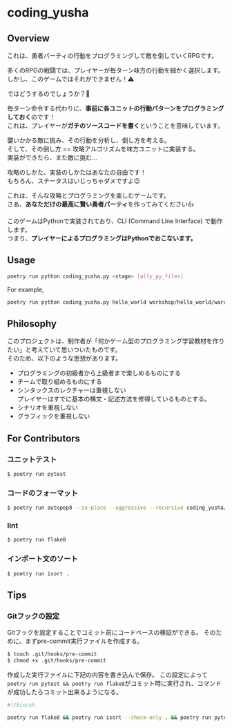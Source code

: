 # coding_yusha

## Overview

これは、勇者パーティの行動をプログラミングして敵を倒していくRPGです。

多くのRPGの戦闘では、プレイヤーが毎ターン味方の行動を細かく選択します。  
しかし、このゲームではそれができません！⚠️

ではどうするのでしょうか？🤔

毎ターン命令する代わりに、**事前に各ユニットの行動パターンをプログラミングしておく**のです！  
これは、プレイヤーが**ガチのソースコードを書く**ということを意味しています。

襲いかかる敵に挑み、その行動を分析し、倒し方を考える。  
そして、その倒し方 == 攻略アルゴリズムを味方ユニットに実装する。  
実装ができたら、また敵に挑む...

攻略のしかた、実装のしかたはあなたの自由です！  
もちろん、ステータスはいじっちゃダメですよ😉

これは、そんな攻略とプログラミングを楽しむゲームです。  
さあ、**あなただけの最高に賢い勇者パーティ**を作ってみてください👍

このゲームはPythonで実装されており、CLI (Command Line Interface) で動作します。  
つまり、**プレイヤーによるプログラミングはPythonでおこないます。**

## Usage

```sh
poetry run python coding_yusha.py <stage> [ally_py_files]
```

For example,

```sh
poetry run python coding_yusha.py hello_world workshop/hello_world/warrior.py
```

## Philosophy

このプロジェクトは、制作者が「何かゲーム型のプログラミング学習教材を作りたい」と考えていて思いついたものです。  
そのため、以下のような思想があります。

- プログラミングの初級者から上級者まで楽しめるものにする
- チームで取り組めるものにする
- シンタックスのレクチャーは重視しない  
  プレイヤーはすでに基本の構文・記述方法を修得しているものとする。
- シナリオを重視しない
- グラフィックを重視しない

## For Contributors

### ユニットテスト

```sh
$ poetry run pytest
```

### コードのフォーマット

```sh
$ poetry run autopep8 --in-place --aggressive --recursive coding_yusha/
```

### lint

```sh
$ poetry run flake8
```

### インポート文のソート

```sh
$ poetry run isort .
```

## Tips

### Gitフックの設定

Gitフックを設定することでコミット前にコードベースの検証ができる。
そのために、まずpre-commit実行ファイルを作成する。

```sh
$ touch .git/hooks/pre-commit
$ chmod +x .git/hooks/pre-commit
```

作成した実行ファイルに下記の内容を書き込んで保存。
この設定によって`poetry run pytest && poetry run flake8`がコミット時に実行され、コマンドが成功したらコミット出来るようになる。

```sh
#!/bin/sh

poetry run flake8 && poetry run isort --check-only . && poetry run pytest
```
